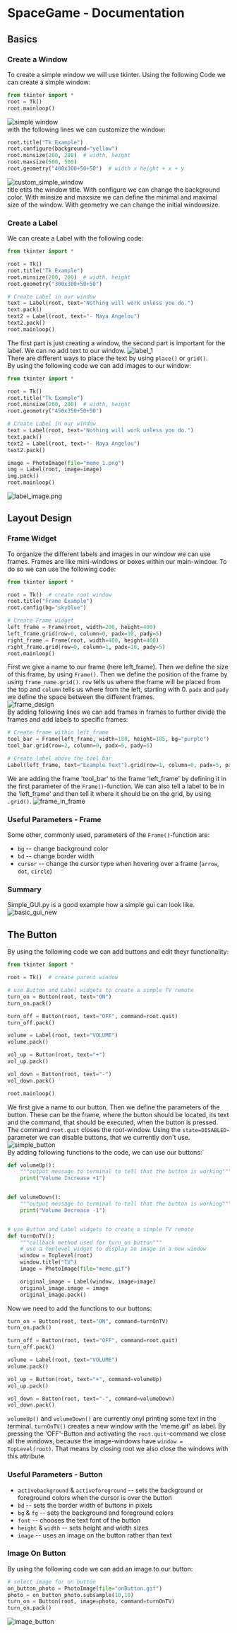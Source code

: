 # SpaceGame - Documentation

## Basics

### Create a Window

To create a simple window we will use tkinter. Using the following Code we can create a simple window:

```py
from tkinter import *
root = Tk()
root.mainloop()
```

![simple window](/assets/simple_window.png)  
with the following lines we can customize the window:

```py
root.title("Tk Example")
root.configure(background="yellow")
root.minsize(200, 200)  # width, height
root.maxsize(500, 500)
root.geometry("400x300+50+50")  # width x height + x + y
```

![custom_simple_window](/assets/custom_simple_window.png)  
title etits the window title. With configure we can change the background color. With minsize and maxsize we can define the minimal and maximal size of the window. With geometry we can change the initial windowsize.

### Create a Label

We can create a Label with the following code:

```py
from tkinter import *

root = Tk()
root.title("Tk Example")
root.minsize(200, 200)  # width, height
root.geometry("300x300+50+50")

# Create Label in our window
text = Label(root, text="Nothing will work unless you do.")
text.pack()
text2 = Label(root, text="- Maya Angelou")
text2.pack()
root.mainloop()
```

The first part is just creating a window, the second part is important for the label. We can no add text to our window.
![label_1](/assets/label_1.png)  
There are different ways to place the text by using `place()` or `grid()`.  
By using the following code we can add images to our window:

```py
from tkinter import *

root = Tk()
root.title("Tk Example")
root.minsize(200, 200)  # width, height
root.geometry("450x350+50+50")

# Create Label in our window
text = Label(root, text="Nothing will work unless you do.")
text.pack()
text2 = Label(root, text="- Maya Angelou")
text2.pack()

image = PhotoImage(file="meme_1.png")
img = Label(root, image=image)
img.pack()
root.mainloop()
```

![label_image.png](/assets/label_image.png)  

## Layout Design

### Frame Widget

To organize the different labels and images in our window we can use frames. Frames are like mini-windows or boxes within our main-window. To do so we can use the following code:

```py
from tkinter import *

root = Tk()  # create root window
root.title("Frame Example")
root.config(bg="skyblue")

# Create Frame widget
left_frame = Frame(root, width=200, height=400)
left_frame.grid(row=0, column=0, padx=10, pady=5)
right_frame = Frame(root, width=400, height=400)
right_frame.grid(row=0, column=1, padx=10, pady=5)
root.mainloop()
```

First we give a name to our frame (here left_frame). Then we define the size of this frame, by using `Frame()`. Then we define the position of the frame by using `frame_name.grid()`. `row` tells us where the frame will be placed from the top and `column` tells us where from the left, starting with 0. `padx` and `pady` we define the space between the different frames.  
![frame_design](/assets/frame_design.png)  
By adding following lines we can add frames in frames to further divide the frames and add labels to specific frames:

```py
# Create frame within left_frame
tool_bar = Frame(left_frame, width=180, height=185, bg="purple")
tool_bar.grid(row=2, column=0, padx=5, pady=5)

# Create label above the tool_bar
Label(left_frame, text="Example Text").grid(row=1, column=0, padx=5, pady=5)
```

We are adding the frame 'tool_bar' to the frame 'left_frame' by defining it in the first parameter of the `Frame()`-function. We can also tell a label to be in the 'left_frame' and then tell it where it should be on the grid, by using `.grid()`.
![frame_in_frame](/assets/frame_in_frame.png)  

### Useful Parameters - Frame

Some other, commonly used, parameters of the `Frame()`-function are:  

- `bg` -- change background color
- `bd` -- change border width
- `cursor` -- change the cursor type when hovering over a frame (`arrow`, `dot`, `circle`)

### Summary

Simple_GUI.py is a good example how a simple gui can look like.
![basic_gui_new](/assets/basic_giu.png)  

## The Button

By using the following code we can add buttons and edit theyr functionality:

```py
from tkinter import *

root = Tk()  # create parent window

# use Button and Label widgets to create a simple TV remote
turn_on = Button(root, text="ON")
turn_on.pack()

turn_off = Button(root, text="OFF", command=root.quit)
turn_off.pack()

volume = Label(root, text="VOLUME")
volume.pack()

vol_up = Button(root, text="+")
vol_up.pack()

vol_down = Button(root, text="-")
vol_down.pack()

root.mainloop()
```

We first give a name to our button. Then we define the parameters of the button. These can be the frame, where the button should be located, its text and the command, that should be executed, when the button is pressed. The command `root.quit` closes the root-window. Using the `state=DISABLED`-parameter we can disable buttons, that we currently don't use.  
![simple_button](/assets/simple_button.png)  
By adding following functions to the code, we can use our buttons:`

```py
def volumeUp():
    """output message to terminal to tell that the button is working"""
    print("Volume Increase +1")


def volumeDown():
    """output message to terminal to tell that the button is working"""
    print("Volume Decrease -1")


# use Button and Label widgets to create a simple TV remote
def turnOnTV():
    """callback method used for turn_on button"""
    # use a Toplevel widget to display an image in a new window
    window = Toplevel(root)
    window.title("TV")
    image = PhotoImage(file="meme.gif")

    original_image = Label(window, image=image)
    original_image.image = image
    original_image.pack()
```

Now we need to add the functions to our buttons:

```py
turn_on = Button(root, text="ON", command=turnOnTV)
turn_on.pack()

turn_off = Button(root, text="OFF", command=root.quit)
turn_off.pack()

volume = Label(root, text="VOLUME")
volume.pack()

vol_up = Button(root, text="+", command=volumeUp)
vol_up.pack()

vol_down = Button(root, text="-", command=volumeDown)
vol_down.pack()
```

`volumeUp()` and `volumeDown()` are currently onyl printing some text in the terminal. `turnOnTV()` creates a new window with the 'meme.gif' as label. By pressing the 'OFF'-Button and activating the `root.quit`-command we close all the windows, because the image-windows have `window = TopLevel(root)`. That means by closing root we also close the windows with this attribute.  

### Useful Parameters - Button

- `activebackground` & `activeforeground` -- sets the background or foreground colors when the cursor is over the button
- `bd` -- sets the border width of buttons in pixels
- `bg` & `fg` -- sets the background and foreground colors
- `font` -- chooses the text font of the button
- `height` & `width` -- sets height and width sizes
- `image` -- uses an image on the button rather than text

### Image On Button

By using the following code we can add an image to our button:

```py
# select image for on button
on_button_photo = PhotoImage(file="onButton.gif")
photo = on_button_photo.subsample(10,10)
turn_on = Button(root, image=photo, command=turnOnTV)
turn_on.pack()
```

![image_button](/assets/image_button.png)  
